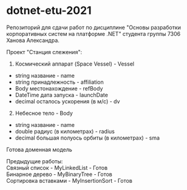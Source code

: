 # dotnet-etu-2021

Репозиторий для сдачи работ по дисциплине "Основы разработки корпоративных систем на платформе .NET" студента группы 7306 Ханова Александра.

Проект "Станция слежения":
1. Космический аппарат (Space Vessel) - Vessel
- string название - name
- string принадлежность - affiliation
- Body местонахождение - refBody
- DateTime дата запуска - launchDate
- decimal осталось ускорения (в м/с) - dv
2. Небесное тело - Body
- string название - name
- double радиус (в километрах) - radius
- decimal большая полуось орбиты (в километрах) - sma

Готова доменная модель

Предыдущие работы: <br>
Связный список - MyLinkedList - Готов <br>
Бинарное дерево - MyBinaryTree - Готов <br>
Сортировка вставками - MyInsertionSort - Готов <br>
